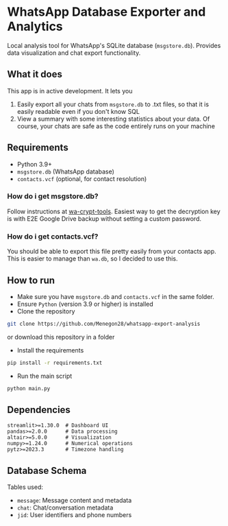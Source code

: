 # WhatsApp Database Exporter and Analytics

Local analysis tool for WhatsApp's SQLite database (`msgstore.db`). Provides data visualization and chat export functionality.

## What it does
This app is in active development. It lets you
1. Easily export all your chats from `msgstore.db` to .txt files, so that it is easily readable even if you don't know SQL
2. View a summary with some interesting statistics about your data. Of course, your chats are safe as the code entirely runs on your machine

## Requirements

- Python 3.9+
- `msgstore.db` (WhatsApp database)
- `contacts.vcf` (optional, for contact resolution)

### How do i get msgstore.db?
Follow instructions at [wa-crypt-tools](https://github.com/ElDavoo/wa-crypt-tools). Easiest way to get the decryption key is with E2E Google Drive backup without setting a custom password.

### How do i get contacts.vcf?
You should be able to export this file pretty easily from your contacts app. This is easier to manage than `wa.db`, so I decided to use this.

## How to run
  * Make sure you have `msgstore.db` and `contacts.vcf` in the same folder. 
  * Ensure `Python` (version 3.9 or higher) is installed
  * Clone the repository
  ```bash 
  git clone https://github.com/Menegon28/whatsapp-export-analysis 
  ```
or download this repository in a folder
  * Install the requirements
  ```bash 
  pip install -r requirements.txt
  ```
  * Run the main script
  ```bash 
  python main.py 
  ```

## Dependencies

```
streamlit>=1.30.0  # Dashboard UI
pandas>=2.0.0      # Data processing
altair>=5.0.0      # Visualization
numpy>=1.24.0      # Numerical operations
pytz>=2023.3       # Timezone handling
```

## Database Schema

Tables used:
- `message`: Message content and metadata
- `chat`: Chat/conversation metadata
- `jid`: User identifiers and phone numbers
